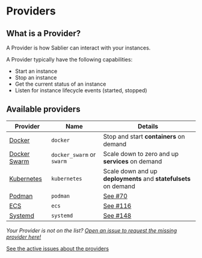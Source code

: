 # Providers

## What is a Provider?

A Provider is how Sablier can interact with your instances.

A Provider typically have the following capabilities:
- Start an instance
- Stop an instance
- Get the current status of an instance
- Listen for instance lifecycle events (started, stopped)

## Available providers

| Provider                                                   | Name                      | Details                                                          |
|------------------------------------------------------------|---------------------------|------------------------------------------------------------------|
| [Docker](docker)                                           | `docker`                  | Stop and start **containers** on demand                          |
| [Docker Swarm](docker_swarm)                               | `docker_swarm` or `swarm` | Scale down to zero and up **services** on demand                 |
| [Kubernetes](kubernetes)                                   | `kubernetes`              | Scale down and up **deployments** and **statefulsets** on demand |
| [Podman](https://github.com/sablierapp/sablier/issues/70)   | `podman`                  | [See #70](https://github.com/sablierapp/sablier/issues/70)        |
| [ECS](https://github.com/sablierapp/sablier/issues/116)     | `ecs`                     | [See #116](https://github.com/sablierapp/sablier/issues/116)      |
| [Systemd](https://github.com/sablierapp/sablier/issues/148) | `systemd`                 | [See #148](https://github.com/sablierapp/sablier/issues/148)      |

*Your Provider is not on the list? [Open an issue to request the missing provider here!](https://github.com/sablierapp/sablier/issues/new?assignees=&labels=enhancement%2C+provider&projects=&template=instance-provider-request.md&title=Add+%60%5BPROVIDER%5D%60+provider)*

[See the active issues about the providers](https://github.com/sablierapp/sablier/issues?q=is%3Aopen+is%3Aissue+label%3Aprovider)